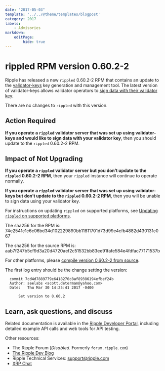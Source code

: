 ```yaml
---
date: "2017-05-03"
template: '../../@theme/templates/blogpost'
category: 2017
labels:
    - Advisories
markdown:
    editPage:
        hide: true
---
```

# rippled RPM version 0.60.2-2

Ripple has released a new `rippled` 0.60.2-2 RPM that contains an update to the [validator-keys](https://github.com/ripple/validator-keys-tool/blob/master/doc/validator-keys-tool-guide.md#validator-keys) key generation and management tool. The latest version of validator-keys allows validator operators to [sign data with their validator key](https://github.com/ripple/validator-keys-tool/blob/master/doc/validator-keys-tool-guide.md#signing).

There are no changes to `rippled` with this version.

## Action Required

**If you operate a `rippled` validator server that was set up using validator-keys and would like to sign data with your validator key**, then you should update to the `rippled` 0.60.2-2 RPM.

## Impact of Not Upgrading

**If you operate a `rippled` validator server but you don’t update to the `rippled` 0.60.2-2 RPM**, then your `rippled` instance will continue to operate normally. 

**If you operate a `rippled` validator server that was set up using validator-keys but don’t update to the `rippled` 0.60.2-2 RPM**, then you will be unable to sign data using your validator key.

For instructions on updating `rippled` on supported platforms, see [Updating `rippled` on supported platforms](https://ripple.com/build/rippled-setup/#updating-rippled).

The sha256 for the RPM is: 74e2541c1c6c06bd34d102229890bb11811701d73d99e4cfb4882d430131c067

The sha256 for the source RPM is: aab7f247b5cf9d3a20d4720aef2c51532bb83ee91fafe584e4fdfac77171537b

For other platforms, please [compile version 0.60.2-2 from source](https://github.com/ripple/rippled/tree/master/Builds).

The first log entry should be the change setting the version:

      commit 7cd4d7889779e6418270c8af89386194efbef24b
      Author: seelabs <scott.determan@yahoo.com>
      Date:   Thu Mar 30 14:25:41 2017 -0400

          Set version to 0.60.2


## Learn, ask questions, and discuss
Related documentation is available in the [Ripple Developer Portal](https://ripple.com/build/), including detailed example API calls and web tools for API testing.

Other resources:

* The Ripple Forum (_Disabled._ Formerly `forum.ripple.com`)
* [The Ripple Dev Blog](https://developers.ripple.com/blog/)
* Ripple Technical Services: support@ripple.com
* [XRP Chat](http://www.xrpchat.com/)
